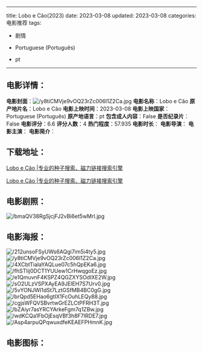 
---
title: Lobo e Cão(2023)
date: 2023-03-08
updated: 2023-03-08
categories: 电影推荐
tags:
- 剧情

- Portuguese (Português)
- pt
---


> 

## **电影详情**：

**电影封面**：<img src="https://image.tmdb.org/t/p/w200/y8tiCMVje9vOQ23rZc006l1Z2Ca.jpg" alt="/y8tiCMVje9vOQ23rZc006l1Z2Ca.jpg" title="/y8tiCMVje9vOQ23rZc006l1Z2Ca.jpg">
**电影名称**：Lobo e Cão
**原产地片名**：Lobo e Cão
**电影上映时间**：2023-03-08
**电影上映国家**：Portuguese (Português)
**原产地语言**：pt
**包含成人内容**：False
**是否纪录片**：False
**电影评分**：6.6
**评分人数**：4
**热门程度**：57.935
**电影时长**：
**电影导演**：
**电影主演**：
**电影简介**：

## **下载地址**：
[Lobo e Cão |专业的种子搜索、磁力链接搜索引擎](https://movie.amd794.com:2083/?search=Lobo%20e%20C%C3%A3o&ordering=&mode=match_phrase&page_size=10&page=1)

[Lobo e Cão |专业的种子搜索、磁力链接搜索引擎](https://movie.amd794.com:2083/?search=Lobo%20e%20C%C3%A3o&ordering=&mode=match_phrase&page_size=10&page=1)
 

## **电影剧照**：
<img src="https://image.tmdb.org/t/p/original/bmaQV38RgSjcjFJ2vBi6et5wMrl.jpg" alt="/bmaQV38RgSjcjFJ2vBi6et5wMrl.jpg" title="/bmaQV38RgSjcjFJ2vBi6et5wMrl.jpg">

## **电影海报**：
<img src="https://image.tmdb.org/t/p/original/212unsoFSyUWs6AQgi7im5i4ty5.jpg" alt="/212unsoFSyUWs6AQgi7im5i4ty5.jpg" title="/212unsoFSyUWs6AQgi7im5i4ty5.jpg"><img src="https://image.tmdb.org/t/p/original/y8tiCMVje9vOQ23rZc006l1Z2Ca.jpg" alt="/y8tiCMVje9vOQ23rZc006l1Z2Ca.jpg" title="/y8tiCMVje9vOQ23rZc006l1Z2Ca.jpg"><img src="https://image.tmdb.org/t/p/original/4XCbtTialaYAQLue07c5hQpEKa6.jpg" alt="/4XCbtTialaYAQLue07c5hQpEKa6.jpg" title="/4XCbtTialaYAQLue07c5hQpEKa6.jpg"><img src="https://image.tmdb.org/t/p/original/fhSTIij0DCT1YUUew1CrHwqgoEz.jpg" alt="/fhSTIij0DCT1YUUew1CrHwqgoEz.jpg" title="/fhSTIij0DCT1YUUew1CrHwqgoEz.jpg"><img src="https://image.tmdb.org/t/p/original/e1QmuvnF4KSPZ4QGZXYSOdIXE2W.jpg" alt="/e1QmuvnF4KSPZ4QGZXYSOdIXE2W.jpg" title="/e1QmuvnF4KSPZ4QGZXYSOdIXE2W.jpg"><img src="https://image.tmdb.org/t/p/original/sO2ULzVSPXAyEA9JElEH7S7Urv0.jpg" alt="/sO2ULzVSPXAyEA9JElEH7S7Urv0.jpg" title="/sO2ULzVSPXAyEA9JElEH7S7Urv0.jpg"><img src="https://image.tmdb.org/t/p/original/5vYONJWI1dSt7LztGSfMB4BC0gG.jpg" alt="/5vYONJWI1dSt7LztGSfMB4BC0gG.jpg" title="/5vYONJWI1dSt7LztGSfMB4BC0gG.jpg"><img src="https://image.tmdb.org/t/p/original/brQpd5EHao6gtIX1FcOuhLEQy88.jpg" alt="/brQpd5EHao6gtIX1FcOuhLEQy88.jpg" title="/brQpd5EHao6gtIX1FcOuhLEQy88.jpg"><img src="https://image.tmdb.org/t/p/original/cgjsWFQVSBvrtwGrEZLCtPFRH3T.jpg" alt="/cgjsWFQVSBvrtwGrEZLCtPFRH3T.jpg" title="/cgjsWFQVSBvrtwGrEZLCtPFRH3T.jpg"><img src="https://image.tmdb.org/t/p/original/bZAiyr7asYRCYArkeFgm7q1ZBw.jpg" alt="/bZAiyr7asYRCYArkeFgm7q1ZBw.jpg" title="/bZAiyr7asYRCYArkeFgm7q1ZBw.jpg"><img src="https://image.tmdb.org/t/p/original/wdKCQa1FbOjEsqVBf3h8F7IRDE7.jpg" alt="/wdKCQa1FbOjEsqVBf3h8F7IRDE7.jpg" title="/wdKCQa1FbOjEsqVBf3h8F7IRDE7.jpg"><img src="https://image.tmdb.org/t/p/original/Asp4arpuQPqwuxdfeKEAEFPHmnK.jpg" alt="/Asp4arpuQPqwuxdfeKEAEFPHmnK.jpg" title="/Asp4arpuQPqwuxdfeKEAEFPHmnK.jpg">

## **电影图标**：

